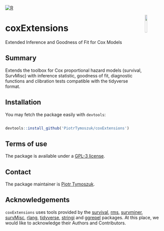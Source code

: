 [![R](https://github.com/PiotrTymoszuk/coxExtensions/actions/workflows/r.yml/badge.svg)](https://github.com/PiotrTymoszuk/coxExtensions/actions/workflows/r.yml)

<img src="https://user-images.githubusercontent.com/80723424/226474877-98e6eb4e-daee-495e-90a4-ab110e281e08.png" width="12%" height="12%" align = "right">

# coxExtensions
Extended Inference and Goodness of Fit for Cox Models

## Summary

Extends the toolbox for Cox proportional hazard models (survival, SurvMisc) with inference statistic, goodness of fit, diagnostic functions and clibration tests compatible with the tidyverse format.

## Installation

You may fetch the package easily with `devtools`: 

```r

devtools::install_github('PiotrTymoszuk/coxExtensions')

```

## Terms of use

The package is available under a [GPL-3 license](https://github.com/PiotrTymoszuk/coxExtensions/blob/main/LICENSE).

## Contact

The package maintainer is [Piotr Tymoszuk](mailto:piotr.s.tymoszuk@gmail.com).

## Acknowledgements

`coxExtensions` uses tools provided by the [survival](https://cran.r-project.org/web/packages/survival/index.html), [rms](https://cran.r-project.org/web/packages/rms/index.html), [survminer](https://github.com/kassambara/survminer), [survMisc](https://cran.r-project.org/web/packages/survMisc/index.html), 
[rlang](https://rlang.r-lib.org/), [tidyverse](https://www.tidyverse.org/), [stringi](https://stringi.gagolewski.com/) and [ggrepel](https://github.com/slowkow/ggrepel) packages. At this place, we would like to acknowledge their Authors and Contributors.
